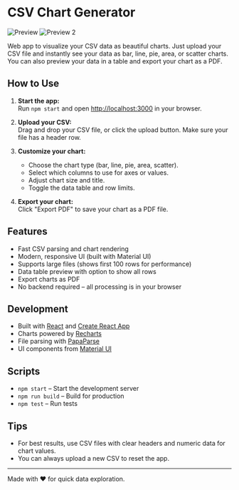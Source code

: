 # CSV Chart Generator

![Preview](https://i.ibb.co/0RGXyTsn/Capture-d-cran-2025-04-27-021135.png)
![Preview 2](https://i.ibb.co/cSXgBb8b/Capture-d-cran-2025-04-27-022201.png)

Web app to visualize your CSV data as beautiful charts. Just upload your CSV file and instantly see your data as bar, line, pie, area, or scatter charts. You can also preview your data in a table and export your chart as a PDF.

## How to Use

1. **Start the app:**  
   Run `npm start` and open [http://localhost:3000](http://localhost:3000) in your browser.

2. **Upload your CSV:**  
   Drag and drop your CSV file, or click the upload button. Make sure your file has a header row.

3. **Customize your chart:**  
   - Choose the chart type (bar, line, pie, area, scatter).
   - Select which columns to use for axes or values.
   - Adjust chart size and title.
   - Toggle the data table and row limits.

4. **Export your chart:**  
   Click "Export PDF" to save your chart as a PDF file.

## Features

- Fast CSV parsing and chart rendering
- Modern, responsive UI (built with Material UI)
- Supports large files (shows first 100 rows for performance)
- Data table preview with option to show all rows
- Export charts as PDF
- No backend required – all processing is in your browser

## Development

- Built with [React](https://reactjs.org/) and [Create React App](https://github.com/facebook/create-react-app)
- Charts powered by [Recharts](https://recharts.org/)
- File parsing with [PapaParse](https://www.papaparse.com/)
- UI components from [Material UI](https://mui.com/)

## Scripts

- `npm start` – Start the development server
- `npm run build` – Build for production
- `npm test` – Run tests

## Tips

- For best results, use CSV files with clear headers and numeric data for chart values.
- You can always upload a new CSV to reset the app.

---

Made with ❤️ for quick data exploration.
